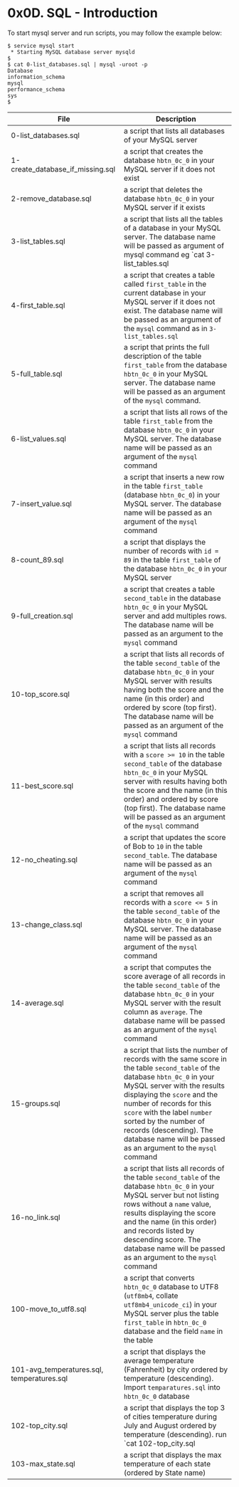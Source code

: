 # 0x0D. SQL - Introduction
To start mysql server and run scripts, you may follow the example below:

```
$ service mysql start
 * Starting MySQL database server mysqld
$
$ cat 0-list_databases.sql | mysql -uroot -p
Database
information_schema
mysql
performance_schema
sys
$
```

|File					|Description						|
|-----------------------------|-----------------------------------------------|
|0-list_databases.sql		| a script that lists all databases of your MySQL server|
|1-create_database_if_missing.sql|a script that creates the database `hbtn_0c_0` in your MySQL server if it does not exist|
|2-remove_database.sql		|a script that deletes the database `hbtn_0c_0` in your MySQL server if it exists|
|3-list_tables.sql		|a script that lists all the tables of a database in your MySQL server. The database name will be passed as argument of mysql command eg `cat 3-list_tables.sql | mysql -hlocalhost -uroot -p mysql` |
|4-first_table.sql		|a script that creates a table called `first_table` in the current database in your MySQL server if it does not exist. The database name will be passed as an argument of the `mysql` command as in `3-list_tables.sql` |
|5-full_table.sql			|a script that prints the full description of the table `first_table` from the database `hbtn_0c_0` in your MySQL server. The database name will be passed as an argument of the `mysql` command. |
|6-list_values.sql		|a script that lists all rows of the table `first_table` from the database `hbtn_0c_0` in your MySQL server. The database name will be passed as an argument of the `mysql` command |
|7-insert_value.sql		|a script that inserts a new row in the table `first_table` (database `hbtn_0c_0`) in your MySQL server. The database name will be passed as an argument of the `mysql` command|
|8-count_89.sql			|a script that displays the number of records with `id = 89` in the table `first_table` of the database `hbtn_0c_0` in your MySQL server |
|9-full_creation.sql		|a script that creates a table `second_table` in the database `hbtn_0c_0` in your MySQL server and add multiples rows. The database name will be passed as an argument to the `mysql` command |
|10-top_score.sql			|a script that lists all records of the table `second_table` of the database `hbtn_0c_0` in your MySQL server with results having both the score and the name (in this order) and ordered by score (top first). The database name will be passed as an argument of the `mysql` command |
|11-best_score.sql		|a script that lists all records with a `score >= 10` in the table `second_table` of the database `hbtn_0c_0` in your MySQL server with results having both the score and the name (in this order) and ordered by score (top first). The database name will be passed as an argument of the `mysql` command |
|12-no_cheating.sql		|a script that updates the score of Bob to `10` in the table `second_table`. The database name will be passed as an argument of the `mysql` command	|
|13-change_class.sql		|a script that removes all records with a `score <= 5` in the table `second_table` of the database `hbtn_0c_0` in your MySQL server. The database name will be passed as an argument of the `mysql` command |
|14-average.sql			|a script that computes the score average of all records in the table `second_table` of the database `hbtn_0c_0` in your MySQL server with the result column as `average`. The database name will be passed as an argument of the `mysql` command|
|15-groups.sql			|a script that lists the number of records with the same score in the table `second_table` of the database `hbtn_0c_0` in your MySQL server with the results displaying the `score` and the number of records for this `score` with the label `number` sorted by the number of records (descending). The database name will be passed as an argument to the `mysql` command |
|16-no_link.sql			|a script that lists all records of the table `second_table` of the database `hbtn_0c_0` in your MySQL server but not listing rows without a `name` value, results displaying the score and the name (in this order) and records listed by descending score. The database name will be passed as an argument to the `mysql` command |
|100-move_to_utf8.sql		|a script that converts `hbtn_0c_0` database to UTF8 (`utf8mb4`, collate `utf8mb4_unicode_ci`) in your MySQL server plus the table `first_table` in `hbtn_0c_0` database and the field `name` in the table|
|101-avg_temperatures.sql, temperatures.sql| a script that displays the average temperature (Fahrenheit) by city ordered by temperature (descending). Import `temparatures.sql` into `hbtn_0c_0` database|
|102-top_city.sql	|a script that displays the top 3 of cities temperature during July and August ordered by temperature (descending). run `cat 102-top_city.sql | mysql -hlocalhost -uroot -p hbtn_0c_0`|
|103-max_state.sql	| a script that displays the max temperature of each state (ordered by State name)|
